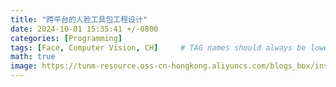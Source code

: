 ```yaml
---
title: "跨平台的人脸工具包工程设计"
date: 2024-10-01 15:35:41 +/-0800
categories: [Programming]
tags: [Face, Computer Vision, CH]     # TAG names should always be lowercase
math: true
image: https://tunm-resource.oss-cn-hongkong.aliyuncs.com/blogs_box/inspireface-banner.jpg
---
```






